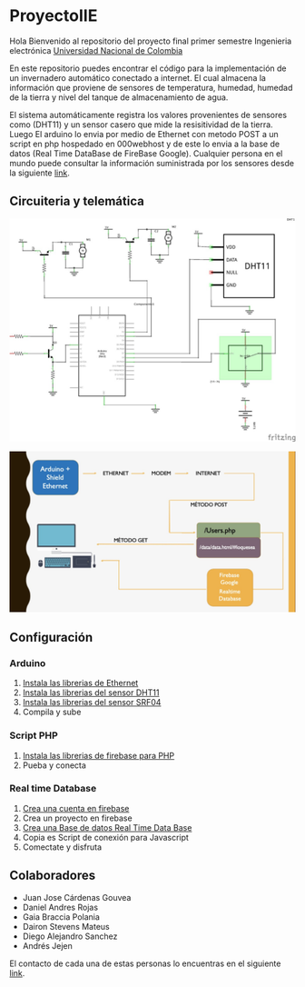 # ProyectoIIE

Hola
Bienvenido al repositorio del proyecto final primer semestre Ingenieria electrónica [Universidad Nacional de Colombia](www.unal.edu.co)

En este repositorio puedes encontrar el código para la implementación de un invernadero automático conectado a internet. El cual almacena la información que proviene de sensores de temperatura, humedad, humedad de la tierra y nivel del tanque de almacenamiento de agua.

El sistema automáticamente registra los valores provenientes de sensores como (DHT11) y un sensor casero que mide la resisitividad de la tierra. Luego El arduino lo envia por medio de Ethernet con metodo POST a un script en php hospedado en 000webhost y de este lo envia a la base de datos (Real Time DataBase de FireBase Google). Cualquier persona en el mundo puede consultar la información suministrada por los sensores desde la siguiente [link](http://proyectoiieagricola.000webhostapp.com).

## Circuiteria y telemática

![Circuito](Circuito.jpeg)

![Telematica](Telematica.jpeg)

## Configuración

### Arduino
1. [Instala las librerias de Ethernet](https://aprendiendoarduino.wordpress.com/category/ethernet-shield/)
2. [Instala las librerias del sensor DHT11](https://programarfacil.com/blog/arduino-blog/sensor-dht11-temperatura-humedad-arduino/)
3. [Instala las librerias del sensor SRF04](https://howtomechatronics.com/tutorials/arduino/ultrasonic-sensor-hc-sr04/)
4. Compila y sube
    
### Script PHP
1. [Instala las librerias de firebase para PHP](https://firebase-php.readthedocs.io/en/stable/)
2. Pueba y conecta
    
### Real time Database
1. [Crea una cuenta en firebase](https://firebase.google.com/?hl=es-419)
2. Crea un proyecto en firebase
3. [Crea una Base de datos Real Time Data Base](https://firebase.google.com/docs/database/?hl=es-419)
4. Copia es Script de conexión para Javascript 
5. Comectate y disfruta

## Colaboradores

- Juan Jose Cárdenas Gouvea 
- Daniel Andres Rojas
- Gaia Braccia Polania
- Dairon Stevens Mateus
- Diego Alejandro Sanchez
- Andrés Jejen

El contacto de cada una de estas personas lo encuentras en el siguiente [link](http://proyectoiieagricola.000webhostapp.com/equipo.html).


